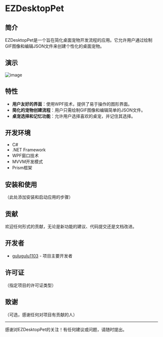# EZDesktopPet

## 简介
EZDesktopPet是一个旨在简化桌面宠物开发流程的应用。它允许用户通过绘制GIF图像和编辑JSON文件来创建个性化的桌面宠物。

## 演示
![image](https://i0.hdslb.com/bfs/article/watermark/ab405150b7ad2a603734501192ebd19f04dbc0f4.gif@1256w_600h_!web-article-pic.webp)

## 特性
- **用户友好的界面**：使用WPF技术，提供了易于操作的图形界面。
- **简化的宠物创建流程**：用户只需绘制GIF图像和编辑简单的JSON文件。
- **桌宠选择和记忆功能**：允许用户选择喜欢的桌宠，并记住其选择。

## 开发环境
- C#
- .NET Framework
- WPF窗口技术
- MVVM开发模式
- Prism框架

## 安装和使用
（此处添加安装和启动应用的步骤）

## 贡献
欢迎任何形式的贡献，无论是新功能的建议、代码提交还是文档改进。

## 开发者
- [gulugulu1103](https://github.com/gulugulu1103) - 项目主要开发者

## 许可证
（指定项目的许可证类型）

## 致谢
（可选，感谢任何对项目有贡献的人）

---

感谢对EZDesktopPet的关注！有任何建议或问题，请随时提出。
